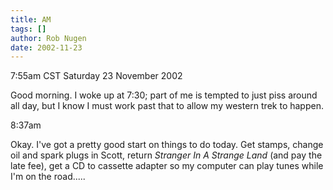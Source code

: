 ```yaml
---
title: AM
tags: []
author: Rob Nugen
date: 2002-11-23
---
```


<p class=date>7:55am CST Saturday 23 November 2002</p>

<p>Good morning.  I woke up at 7:30; part of me is tempted to just
piss around all day, but I know I must work past that to allow my
western trek to happen.</p>

<p class=date>8:37am</p>

<p>Okay.  I've got a pretty good start on things to do today.  Get
stamps, change oil and spark plugs in Scott, return <em>Stranger In A
Strange Land</em> (and pay the late fee), get a CD to cassette adapter
so my computer can play tunes while I'm on the road.....</p>
